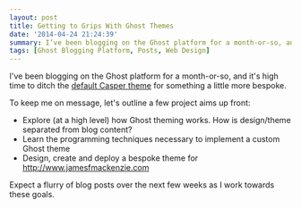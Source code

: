```yaml
---
layout: post
title: Getting to Grips With Ghost Themes
date: '2014-04-24 21:24:39'
summary: I’ve been blogging on the Ghost platform for a month-or-so, and it’s high time to ditch the default Casper theme for something a little more bespoke ...
tags: [Ghost Blogging Platform, Posts, Web Design]
---
```


I've been blogging on the Ghost platform for a month-or-so, and it's high time to ditch the [default Casper theme](https://github.com/TryGhost/Casper) for something a little more bespoke.

To keep me on message, let's outline a few project aims up front:

* Explore (at a high level) how Ghost theming works. How is design/theme separated from blog content?
* Learn the programming techniques necessary to implement a custom Ghost theme
* Design, create and deploy a bespoke theme for http://www.jamesfmackenzie.com

Expect a flurry of blog posts over the next few weeks as I work towards these goals.


